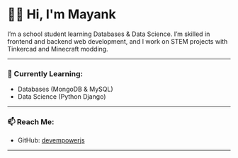 # 👨‍💻 Hi, I'm Mayank

I’m a school student learning Databases & Data Science.  I’m skilled in frontend and backend web development, and I work on STEM projects with Tinkercad and Minecraft modding.

---

### 🧠 Currently Learning:
- Databases (MongoDB & MySQL) 
- Data Science (Python Django)

---

### 📫 Reach Me:
- GitHub: [devempowerjs](https://github.com/devempowerjs)

---
